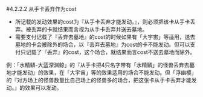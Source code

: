 #4.2.2.2        从手卡丢弃作为cost
* 所记载的发动效果的cost为『从手卡丢弃才能发动。』，则必须把该卡从手卡丢弃。被丢弃的卡就结果而言视为从手卡丢弃并送去墓地。
* 需要支付记载了『丢弃去墓地』的cost的时候如果有「大宇宙」等适用，送去墓地的卡会被除外的场合，以『丢弃去墓地』为cost的卡不能发动。但可以支付只记载了『丢弃』的cost，这个场合，就结果而言cost不送去墓地而除外。

例：「水精鳞-大蓝深渊鲸」的『从手卡把4只名字带有「水精鳞」的怪兽丢弃去墓地才能发动』的效果，在「大宇宙」等的效果适用的场合不能发动。但「浮幽樱」的『对方场上的怪兽数量比自己场上的怪兽多的场合，把这张卡从手卡丢弃才能发动。』的效果可以发动。
